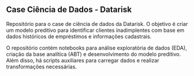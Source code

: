 ## Case Ciência de Dados - Datarisk

Repositório para o case de ciência de dados da Datarisk. O objetivo é criar um modelo preditivo para identificar clientes inadimplentes com base em dados históricos de empréstimos e informações cadastrais.

O repositório contém notebooks para análise exploratória de dados (EDA), criação da base analítica (ABT) e desenvolvimento do modelo preditivo. Além disso, há scripts auxiliares para carregar dados e realizar transformações necessárias.